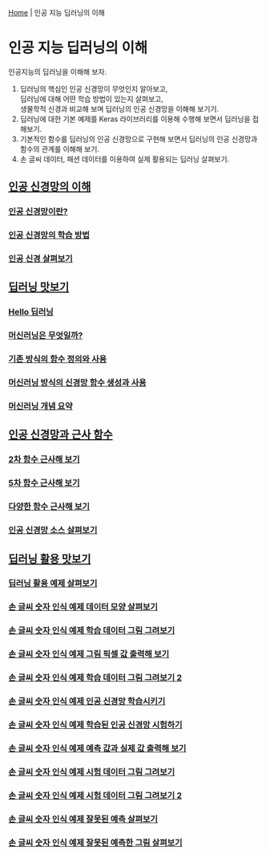 [Home](./../README.md) | 인공 지능 딥러닝의 이해

# 인공 지능 딥러닝의 이해

인공지능의 딥러닝을 이해해 보자.

1. 딥러닝의 핵심인 인공 신경망이 무엇인지 알아보고,  
딥러닝에 대해 어떤 학습 방법이 있는지 살펴보고,  
생물학적 신경과 비교해 보며 딥러닝의 인공 신경망을 이해해 보기기.
2. 딥러닝에 대한 기본 예제를 Keras 라이브러리를 이용해 수행해 보면서 딥러닝을 접해보기.
3. 기본적인 함수를 딥러닝의 인공 신경망으로 구현해 보면서 딥러닝의 인공 신경망과 함수의 관계를 이해해 보기.
4. 손 글씨 데이터, 패션 데이터를 이용하여 실제 활용되는 딥러닝 살펴보기.


## [인공 신경망의 이해](./1_1/README.md)
### [인공 신경망이란?](./1_1/1_1_1/README.md)
### [인공 신경망의 학습 방법](./1_1/1_1_2/README.md)
### [인공 신경 살펴보기](./1_1/1_1_3/README.md)
## [딥러닝 맛보기](./1_2/README.md)
### [Hello 딥러닝](./1_2/1_2_1/README.md)
### [머신러닝은 무엇일까?](./1_2/1_2_2/README.md)
### [기존 방식의 함수 정의와 사용](./1_2/1_2_3/README.md)
### [머신러닝 방식의 신경망 함수 생성과 사용](./1_2/1_2_4/README.md)
### [머신러닝 개념 요약](./1_2/1_2_5/README.md)
## [인공 신경망과 근사 함수](./1_3/README.md)
### [2차 함수 근사해 보기](./1_3/1_3_1/README.md)
### [5차 함수 근사해 보기](./1_3/1_3_2/README.md)
### [다양한 함수 근사해 보기](./1_3/1_3_3/README.md)
### [인공 신경망 소스 살펴보기](./1_3/1_3_4/README.md)
## [딥러닝 활용 맛보기](./1_4/README.md)
### [딥러닝 활용 예제 살펴보기](./1_4/1_4_1/README.md)
### [손 글씨 숫자 인식 예제 데이터 모양 살펴보기](./1_4/1_4_2/README.md)
### [손 글씨 숫자 인식 예제 학습 데이터 그림 그려보기](./1_4/1_4_3/README.md)
### [손 글씨 숫자 인식 예제 그림 픽셀 값 출력해 보기](./1_4/1_4_4/README.md)
### [손 글씨 숫자 인식 예제 학습 데이터 그림 그려보기 2](./1_4/1_4_5/README.md)
### [손 글씨 숫자 인식 예제 인공 신경망 학습시키기](./1_4/1_4_6/README.md)
### [손 글씨 숫자 인식 예제 학습된 인공 신경망 시험하기](./1_4/1_4_7/README.md)
### [손 글씨 숫자 인식 예제 예측 값과 실제 값 출력해 보기](./1_4/1_4_8/README.md)
### [손 글씨 숫자 인식 예제 시험 데이터 그림 그려보기](./1_4/1_4_9/README.md)
### [손 글씨 숫자 인식 예제 시험 데이터 그림 그려보기 2](./1_4/1_4_10/README.md)
### [손 글씨 숫자 인식 예제 잘못된 예측 살펴보기](./1_4/1_4_11/README.md)
### [손 글씨 숫자 인식 예제 잘못된 예측한 그림 살펴보기](./1_4/1_4_12/README.md)
